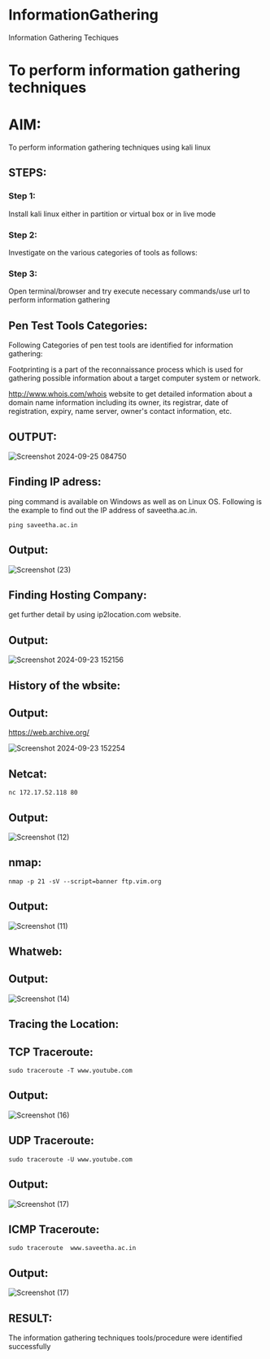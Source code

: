 # InformationGathering
Information Gathering Techiques

# To perform information gathering techniques

# AIM:

To perform information gathering techniques using kali linux 

## STEPS:

### Step 1:

Install kali linux either in partition or virtual box or in live mode

### Step 2:

Investigate on the various categories of tools as follows:

### Step 3:
Open terminal/browser and try execute necessary commands/use url to perform information gathering
## Pen Test Tools Categories:
Following Categories of pen test tools are identified for information gathering:

Footprinting is a part of the reconnaissance process which is used for gathering possible information about a target computer system or network.

http://www.whois.com/whois website to get detailed information about a domain name information including its owner, its registrar, date of registration, expiry, name server, owner's contact information, etc.


## OUTPUT:
![Screenshot 2024-09-25 084750](https://github.com/user-attachments/assets/467531ad-15f3-41d5-ad2f-e854867e657c)

## Finding IP adress:
ping command is available on Windows as well as on Linux OS. Following is the example to find out the IP address of saveetha.ac.in.
```
ping saveetha.ac.in
```
## Output:
![Screenshot (23)](https://github.com/user-attachments/assets/b7a8269c-3fbf-490c-a3e0-e14bb9ac8b6c)

## Finding Hosting Company:
get further detail by using ip2location.com website.

## Output:
![Screenshot 2024-09-23 152156](https://github.com/user-attachments/assets/eed68598-9032-4b5b-a82b-d3da1d4452b4)

## History of the wbsite:
## Output:
https://web.archive.org/

![Screenshot 2024-09-23 152254](https://github.com/user-attachments/assets/b03729ca-85d4-4f69-bee8-d4180461184f)


## Netcat:
```
nc 172.17.52.118 80
```
## Output:
![Screenshot (12)](https://github.com/user-attachments/assets/945b291e-cdb7-44ac-b332-a5f8977fb8b2)

## nmap:
```
nmap -p 21 -sV --script=banner ftp.vim.org
```
## Output:
![Screenshot (11)](https://github.com/user-attachments/assets/efada7ba-aca5-46ae-bdc2-896804116dbe)

## Whatweb:

## Output:
![Screenshot (14)](https://github.com/user-attachments/assets/29ff1497-7aa4-47d2-823f-36e92a718157)


## Tracing the Location:
## TCP Traceroute:
```
sudo traceroute -T www.youtube.com
```
## Output:
![Screenshot (16)](https://github.com/user-attachments/assets/65ca1b44-362f-4a24-8dae-064710c677eb)

## UDP Traceroute:
```
sudo traceroute -U www.youtube.com
```
## Output:
![Screenshot (17)](https://github.com/user-attachments/assets/8f8be086-abc0-4747-b8ee-1dc891b607fe)

## ICMP Traceroute:
```
sudo traceroute  www.saveetha.ac.in
```
## Output:
![Screenshot (17)](https://github.com/user-attachments/assets/38f320b2-39cb-4a18-b90c-6923652c1b1a)




## RESULT:
The information gathering techniques tools/procedure were  identified successfully
